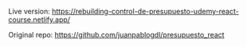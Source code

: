Live version: https://rebuilding-control-de-presupuesto-udemy-react-course.netlify.app/

Original repo: https://github.com/juanpablogdl/presupuesto_react
